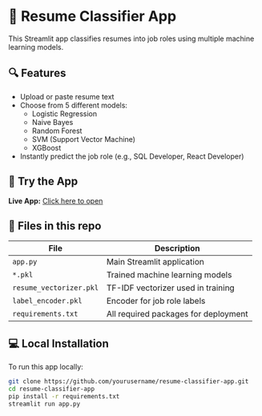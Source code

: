 # 📄 Resume Classifier App

This Streamlit app classifies resumes into job roles using multiple machine learning models.

## 🔍 Features

- Upload or paste resume text
- Choose from 5 different models:
  - Logistic Regression
  - Naive Bayes
  - Random Forest
  - SVM (Support Vector Machine)
  - XGBoost
- Instantly predict the job role (e.g., SQL Developer, React Developer)

## 🚀 Try the App

**Live App:** [Click here to open]([https://your-app-link.streamlit.app](https://resumeclassification-ulxbh59efv3yyvxw29bk9m.streamlit.app/))

## 📂 Files in this repo

| File                  | Description                           |
|-----------------------|---------------------------------------|
| `app.py`              | Main Streamlit application            |
| `*.pkl`               | Trained machine learning models       |
| `resume_vectorizer.pkl` | TF-IDF vectorizer used in training |
| `label_encoder.pkl`   | Encoder for job role labels           |
| `requirements.txt`    | All required packages for deployment  |

## 💻 Local Installation

To run this app locally:

```bash
git clone https://github.com/yourusername/resume-classifier-app.git
cd resume-classifier-app
pip install -r requirements.txt
streamlit run app.py

